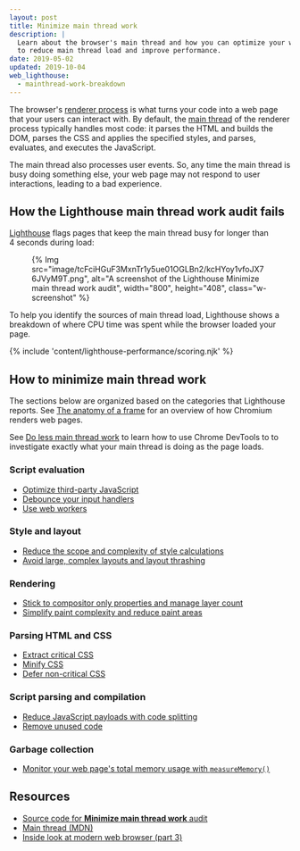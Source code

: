 ```yaml
---
layout: post
title: Minimize main thread work
description: |
  Learn about the browser's main thread and how you can optimize your web page
  to reduce main thread load and improve performance.
date: 2019-05-02
updated: 2019-10-04
web_lighthouse:
  - mainthread-work-breakdown
---
```


The browser's [renderer process](https://developers.google.com/web/updates/2018/09/inside-browser-part3)
is what turns your code into a web page that your users can interact with.
By default, the [main thread](https://developer.mozilla.org/docs/Glossary/Main_thread)
of the renderer process typically handles most code:
it parses the HTML and builds the DOM, parses the CSS and applies the specified styles,
and parses, evaluates, and executes the JavaScript.

The main thread also processes user events.
So, any time the main thread is busy doing something else,
your web page may not respond to user interactions,
leading to a bad experience.

## How the Lighthouse main thread work audit fails

[Lighthouse](https://developers.google.com/web/tools/lighthouse/)
flags pages that keep the main thread busy for longer than 4&nbsp;seconds
during load:

<figure class="w-figure">
  {% Img src="image/tcFciHGuF3MxnTr1y5ue01OGLBn2/kcHYoy1vfoJX76JVyM9T.png", alt="A screenshot of the Lighthouse Minimize main thread work audit", width="800", height="408", class="w-screenshot" %}
</figure>

To help you identify the sources of main thread load,
Lighthouse shows a breakdown of where CPU time was spent
while the browser loaded your page.

{% include 'content/lighthouse-performance/scoring.njk' %}

## How to minimize main thread work

The sections below are organized based on the categories that Lighthouse reports.
See [The anatomy of a frame](https://aerotwist.com/blog/the-anatomy-of-a-frame/)
for an overview of how Chromium renders web pages.

See [Do less main thread work](https://developers.google.com/web/tools/chrome-devtools/speed/get-started#main)
to learn how to use Chrome DevTools to to investigate exactly what your main thread is doing
as the page loads.

### Script evaluation

* [Optimize third-party JavaScript](/fast/#optimize-your-third-party-resources)
* [Debounce your input handlers](https://developers.google.com/web/fundamentals/performance/rendering/debounce-your-input-handlers)
* [Use web workers](/off-main-thread/)

### Style and layout

* [Reduce the scope and complexity of style calculations](https://developers.google.com/web/fundamentals/performance/rendering/reduce-the-scope-and-complexity-of-style-calculations)
* [Avoid large, complex layouts and layout thrashing](https://developers.google.com/web/fundamentals/performance/rendering/avoid-large-complex-layouts-and-layout-thrashing)

### Rendering

* [Stick to compositor only properties and manage layer count](https://developers.google.com/web/fundamentals/performance/rendering/stick-to-compositor-only-properties-and-manage-layer-count)
* [Simplify paint complexity and reduce paint areas](https://developers.google.com/web/fundamentals/performance/rendering/simplify-paint-complexity-and-reduce-paint-areas)

### Parsing HTML and CSS

* [Extract critical CSS](/extract-critical-css/)
* [Minify CSS](/minify-css/)
* [Defer non-critical CSS](/defer-non-critical-css/)

### Script parsing and compilation

* [Reduce JavaScript payloads with code splitting](/reduce-javascript-payloads-with-code-splitting/)
* [Remove unused code](/remove-unused-code/)

### Garbage collection

* [Monitor your web page's total memory usage with `measureMemory()`](/monitor-total-page-memory-usage/)

## Resources

- [Source code for **Minimize main thread work** audit](https://github.com/GoogleChrome/lighthouse/blob/master/lighthouse-core/audits/mainthread-work-breakdown.js)
- [Main thread (MDN)](https://developer.mozilla.org/docs/Glossary/Main_thread)
- [Inside look at modern web browser (part 3)](https://developers.google.com/web/updates/2018/09/inside-browser-part3)
